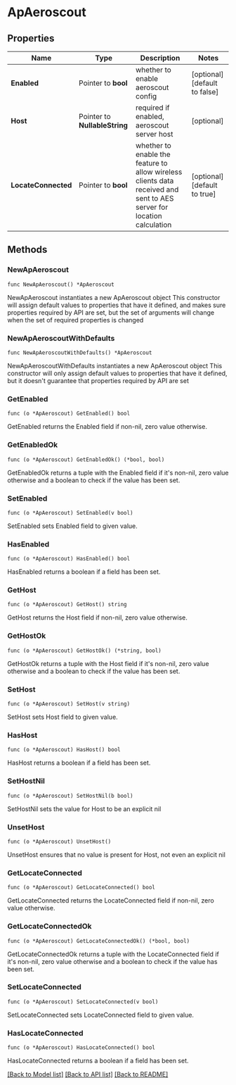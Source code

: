 # ApAeroscout

## Properties

Name | Type | Description | Notes
------------ | ------------- | ------------- | -------------
**Enabled** | Pointer to **bool** | whether to enable aeroscout config | [optional] [default to false]
**Host** | Pointer to **NullableString** | required if enabled, aeroscout server host | [optional] 
**LocateConnected** | Pointer to **bool** | whether to enable the feature to allow wireless clients data received and sent to AES server for location calculation | [optional] [default to true]

## Methods

### NewApAeroscout

`func NewApAeroscout() *ApAeroscout`

NewApAeroscout instantiates a new ApAeroscout object
This constructor will assign default values to properties that have it defined,
and makes sure properties required by API are set, but the set of arguments
will change when the set of required properties is changed

### NewApAeroscoutWithDefaults

`func NewApAeroscoutWithDefaults() *ApAeroscout`

NewApAeroscoutWithDefaults instantiates a new ApAeroscout object
This constructor will only assign default values to properties that have it defined,
but it doesn't guarantee that properties required by API are set

### GetEnabled

`func (o *ApAeroscout) GetEnabled() bool`

GetEnabled returns the Enabled field if non-nil, zero value otherwise.

### GetEnabledOk

`func (o *ApAeroscout) GetEnabledOk() (*bool, bool)`

GetEnabledOk returns a tuple with the Enabled field if it's non-nil, zero value otherwise
and a boolean to check if the value has been set.

### SetEnabled

`func (o *ApAeroscout) SetEnabled(v bool)`

SetEnabled sets Enabled field to given value.

### HasEnabled

`func (o *ApAeroscout) HasEnabled() bool`

HasEnabled returns a boolean if a field has been set.

### GetHost

`func (o *ApAeroscout) GetHost() string`

GetHost returns the Host field if non-nil, zero value otherwise.

### GetHostOk

`func (o *ApAeroscout) GetHostOk() (*string, bool)`

GetHostOk returns a tuple with the Host field if it's non-nil, zero value otherwise
and a boolean to check if the value has been set.

### SetHost

`func (o *ApAeroscout) SetHost(v string)`

SetHost sets Host field to given value.

### HasHost

`func (o *ApAeroscout) HasHost() bool`

HasHost returns a boolean if a field has been set.

### SetHostNil

`func (o *ApAeroscout) SetHostNil(b bool)`

 SetHostNil sets the value for Host to be an explicit nil

### UnsetHost
`func (o *ApAeroscout) UnsetHost()`

UnsetHost ensures that no value is present for Host, not even an explicit nil
### GetLocateConnected

`func (o *ApAeroscout) GetLocateConnected() bool`

GetLocateConnected returns the LocateConnected field if non-nil, zero value otherwise.

### GetLocateConnectedOk

`func (o *ApAeroscout) GetLocateConnectedOk() (*bool, bool)`

GetLocateConnectedOk returns a tuple with the LocateConnected field if it's non-nil, zero value otherwise
and a boolean to check if the value has been set.

### SetLocateConnected

`func (o *ApAeroscout) SetLocateConnected(v bool)`

SetLocateConnected sets LocateConnected field to given value.

### HasLocateConnected

`func (o *ApAeroscout) HasLocateConnected() bool`

HasLocateConnected returns a boolean if a field has been set.


[[Back to Model list]](../README.md#documentation-for-models) [[Back to API list]](../README.md#documentation-for-api-endpoints) [[Back to README]](../README.md)


